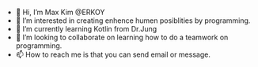 - 👋 Hi, I’m Max Kim @ERKOY
- 👀 I’m interested in creating enhence humen posiblities by programming.
- 🌱 I’m currently learning Kotlin from Dr.Jung
- 💞️ I’m looking to collaborate on learning how to do a teamwork on programming.
- 📫 How to reach me is that you can send email or message.

<!---
ERKOY/ERKOY is a ✨ special ✨ repository because its `README.md` (this file) appears on your GitHub profile.
You can click the Preview link to take a look at your changes.
--->
